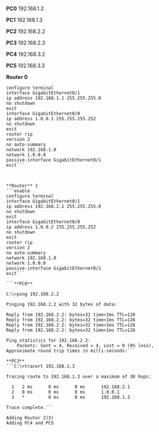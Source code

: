 

**PC0** 192.168.1.2

**PC1** 192.168.1.3

**PC2** 192.168.2.2

**PC3** 192.168.2.3

**PC4** 192.168.3.2

**PC5** 192.168.3.3



**Router 0**
```enable
configure terminal
interface GigabitEthernet0/1
ip address 192.168.1.1 255.255.255.0
no shutdown
exit
interface GigabitEthernet0/0
ip address 1.0.0.1 255.255.255.252
no shutdown
exit
router rip
version 2
no auto-summary
network 192.168.1.0
network 1.0.0.0
passive-interface GigabitEthernet0/1
exit```



**Router** 1
```enable
configure terminal
interface GigabitEthernet0/1
ip address 192.168.2.1 255.255.255.0
no shutdown
exit
interface GigabitEthernet0/0
ip address 1.0.0.2 255.255.255.252
no shutdown
exit
router rip
version 2
no auto-summary
network 192.168.1.0
network 1.0.0.0
passive-interface GigabitEthernet0/1
exit```

```**PC0** 

C:\>ping 192.168.2.2

Pinging 192.168.2.2 with 32 bytes of data:

Reply from 192.168.2.2: bytes=32 time<1ms TTL=126
Reply from 192.168.2.2: bytes=32 time<1ms TTL=126
Reply from 192.168.2.2: bytes=32 time<1ms TTL=126
Reply from 192.168.2.2: bytes=32 time<1ms TTL=126

Ping statistics for 192.168.2.2:
    Packets: Sent = 4, Received = 4, Lost = 0 (0% loss),
Approximate round trip times in milli-seconds:```

**PC3** 
```C:\>tracert 192.168.1.3

Tracing route to 192.168.1.3 over a maximum of 30 hops: 

  1   2 ms      0 ms      0 ms      192.168.2.1
  2   0 ms      0 ms      0 ms      1.0.0.1
  3   *         0 ms      0 ms      192.168.1.3

Trace complete.```

Adding Router 2(3)
Adding PC4 and PC5

